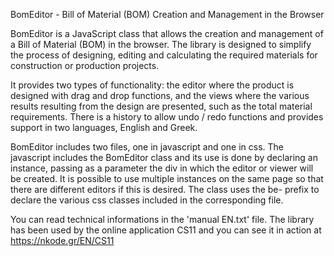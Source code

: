 BomEditor - Bill of Material (BOM) Creation and Management in the Browser

BomEditor is a JavaScript class that allows the creation and management of a Bill of Material (BOM) in the browser. The library is designed 
to simplify the process of designing, editing and calculating the required materials for construction or production projects.

It provides two types of functionality: the editor where the product is designed with drag and drop functions, and the views 
where the various results resulting from the design are presented, such as the total material requirements. There is a history to allow undo / redo functions 
and provides support in two languages, English and Greek.

BomEditor includes two files, one in javascript and one in css. The javascript includes the BomEditor class and its use is done by declaring an instance, 
passing as a parameter the div in which the editor or viewer will be created. It is possible to use multiple instances on the same page so that there are 
different editors if this is desired. The class uses the be- prefix to declare the various css classes included in the corresponding file.

You can read technical informations in the 'manual EN.txt' file. The library has been used by the online application CS11 and you can see it 
in action at https://nkode.gr/EN/CS11
